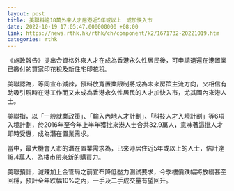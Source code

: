 ```yaml
---
layout: post
title: 美聯料逾18萬外來人才居港近5年或以上　或加快入市
date: 2022-10-19 17:05:47.000000000 +08:00
link: https://news.rthk.hk/rthk/ch/component/k2/1671732-20221019.htm
categories: rthk
---
```


《施政報告》提出合資格外來人才在成為香港永久性居民後，可申請退還在港置業已繳付的買家印花稅及新住宅印花稅。

美聯認為，等同宣布減辣，預料放寬置業限制將成為未來房策主流方向，又相信有助吸引現時在港工作而又未成為香港永久性居民的人才加快入市，尤其國內來港人士。

美聯指，以「一般就業政策」、「輸入內地人才計劃」、「科技人才入境計劃」等6項入境計劃，於2016年至今年上半年獲批來港人士合共32.9萬人，意味著這批人才即時受惠，成為潛在置業需求。

當中，最大機會入市的潛在置業需求為，已來港居住近5年或以上的人士，估計達18.4萬人，為樓市帶來新的購買力。

美聯預計，減辣加上金管局之前宣布降低壓力測試要求，今季樓價跌幅將放緩甚至回穩，預計全年跌幅10%之內，一手及二手成交量有望回升。
